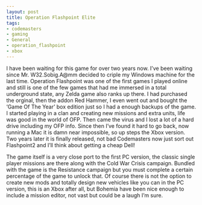 ```yaml
---
layout: post
title: Operation Flashpoint Elite
tags:
- codemasters
- gaming
- General
- operation_flashpoint
- xbox
---
```

I have been waiting for this game for over two years now. I’ve been waiting since Mr. W32.Sobig.A@mm decided to criple my Windows machine for the last time.
Operation Flashpoint was one of the first games I played online and still is one of the few games that had me immersed in a total underground state, any Zelda game also ranks up there. I had purchased the orginal, then the addon Red Hammer, I even went out and bought the ‘Game Of The Year’ box edition just so I had a enough backups of the game. I started playing in a clan and creating new missions and extra units, life was good in the world of OFP. Then came the virus and I lost a lot of a hard drive including my OFP info. Since then I’ve found it hard to go back, now running a Mac it is damn near impossible, so up steps the Xbox version. Two years later it is finally released, not bad Codemasters now just sort out Flashpoint2 and I’ll think about getting a cheap Dell!

The game itself is a very close port to the first PC version, the classic single player missions are there along with the Cold War Crisis campaign. Bundled with the game is the Resistance campaign but you must complete a certain percentage of the game to unlock that. Of course there is not the option to create new mods and totally design new vehicles like you can in the PC version, this is an Xbox after all, but Bohemia have been nice enough to include a mission editor, not vast but could be a laugh I’m sure.
